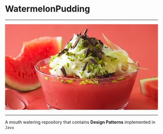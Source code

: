 # WatermelonPudding
<hr>

![Screenshot](/images/sicilian-watermelon-pudding.jpg)

<hr>

A mouth watering repository that contains **Design Patterns** implemented in ```Java```
